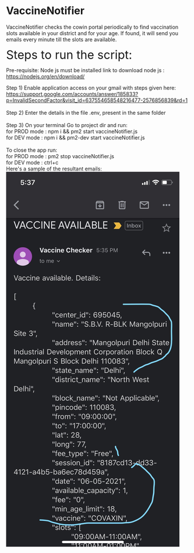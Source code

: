 # VaccineNotifier
VaccineNotifier checks the cowin portal periodically to find vaccination slots available in your district and for your age. If found, it will send you emails every minute till the slots are available.


<font size="6"> Steps to run the script: </font> 

Pre-requisite: Node js must be installed
link to download node js :  https://nodejs.org/en/download/

Step 1) Enable application access on your gmail with steps given here:
https://support.google.com/accounts/answer/185833?p=InvalidSecondFactor&visit_id=637554658548216477-2576856839&rd=1  
\
Step 2) Enter the details in the file .env, present in the same folder
\
\
Step 3) On your terminal Go to project dir and run: 
\
  for PROD mode :   npm i && pm2 start vaccineNotifier.js
\
  for DEV mode : npm i && pm2-dev start vaccineNotifier.js
\
\
To close the app run: 
\
for PROD mode :   pm2 stop vaccineNotifier.js
\
for DEV mode : ctrl+c
\
Here's a sample of the resultant emails:
![image info](./sampleEmail.png)
